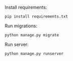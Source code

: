 Install requirements:
```shell
pip install requirements.txt
```
Run migrations:
```shell
python manage.py migrate
```
Run server:
```shell
python manage.py runserver
```
